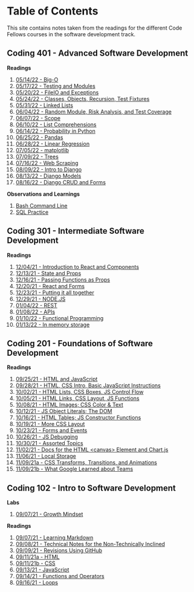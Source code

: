 # **Table of Contents**
This site contains notes taken from the readings for the different Code Fellows courses in the software development track.

## Coding 401 - Advanced Software Development
**Readings**
1. [05/14/22 - Big-O](Big-O.md)
2. [05/17/22 - Testing and Modules](testing-and-modules.md)
3. [05/20/22 - FileIO and Exceptions](FileIO-and-Exceptions.md)
4. [05/24/22 - Classes, Objects, Recursion, Test Fixtures](classes-and-objects.md)
5. [05/31/22 - Linked Lists](linked-lists.md)
6. [06/04/22 - Random Module, Risk Analysis, and Test Coverage](random-module.md)
7. [06/07/22 - Scope](scope.md)
8. [06/10/22 - List Comprehensions](list_comprehensions.md)
9. [06/14/22 - Probability in Python](probability.md)
10. [06/25/22 - Pandas](pandas.md)
11. [06/28/22 - Linear Regression](linear-regresssion.md)
12. [07/05/22 - matplotlib](matplotlib.md)
13. [07/09/22 - Trees](trees.md)
14. [07/16/22 - Web Scraping](web-scraping.md)
15. [08/09/22 - Intro to Django](intro_to_Django.md)
16. [08/13/22 - Django Models](Django_Models.md)
17. [08/16/22 - Django CRUD and Forms](Django-CRUD.md)

**Observations and Learnings**
1. [Bash Command Line](bash.md)
2. [SQL Practice](sql_practice.md)

## Coding 301 - Intermediate Software Development
**Readings**
1. [12/04/21 - Introduction to React and Components](pre-work-React.md)
1. [12/13/21 - State and Props](state-and-props.md)
1. [12/16/21 - Passing Functions as Props](passing-functions-as-props.md)
1. [12/20/21 - React and Forms](react-and-forms.md)
1. [12/23/21 - Putting it all together](putting-it-all-together.md)
1. [12/29/21 - NODE.JS](node_js.md)
1. [01/04/22 - REST](rest.md)
1. [01/08/22 - APIs](apis.md)
1. [01/10/22 - Functional Programming](functional-programming.md)
1. [01/13/22 - In memory storage](in-memory-storage.md)

## Coding 201 - Foundations of Software Development
**Readings**
1. [09/25/21 - HTML and JavaScript](class-01.md)
1. [09/28/21 - HTML, CSS Intro, Basic JavaScript Instructions](class-02.md)
1. [10/02/21 - HTML Lists, CSS Boxes, JS Control Flow](class-03.md)
1. [10/05/21 - HTML Links, CSS Layout, JS Functions](class-04.md)
1. [10/08/21 - HTML Images; CSS Color & Text](class-05.md)
1. [10/12/21 - JS Object Literals; The DOM](class-06.md)
1. [10/16/21 - HTML Tables; JS Constructor Functions](class-07.md)
1. [10/19/21 - More CSS Layout](TBD)
1. [10/23/21 - Forms and Events](class-09.md)
1. [10/26/21 - JS Debugging](class-10.md)
1. [10/30/21 - Assorted Topics](TBD)
1. [11/02/21 - Docs for the HTML \<canvas> Element and Chart.js](class-12.md)
1. [11/06/21 - Local Storage](class-13.md)
1. [11/09/21a - CSS Transforms, Transitions, and Animations](class-14a.md)
1. [11/09/21b - What Google Learned about Teams](class-14b.md)


## Coding 102 - Intro to Software Development
**Labs**
1. [09/07/21 - Growth Mindset](GrowthMindset.md)

**Readings**
1. [09/07/21 - Learning Markdown](LearningMarkdown.md)
1. [09/08/21 - Technical Notes for the Non-Technically Inclined](ClassFor090821.md)
1. [09/09/21 - Revisions Using GitHub](Git.md)
1. [09/11/21a - HTML](HTML.md)
1. [09/11/21b - CSS](CSS.md)
1. [09/13/21 - JavaScript](JavaScript.md)
1. [09/14/21 - Functions and Operators](Functions.md)
1. [09/16/21 - Loops](Loops.md)

